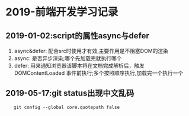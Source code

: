 # 2019-前端开发学习记录

## 2019-01-02:script的属性async与defer

1. async&defer: 配合src时使用才有效,主要作用是不阻塞DOM的渲染
2. async: 是否异步渲染;哪个先加载完就执行哪个
3. defer: 用来通知浏览器该脚本将在文档完成解析后，触发 DOMContentLoaded 事件前执行;多个按照顺序执行,加载完一个执行一个

## 2019-05-17:git status出现中文乱码
   ```git
      git config --global core.quotepath false
   ```